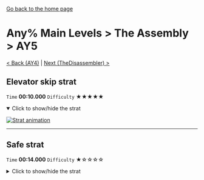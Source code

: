 [Go back to the home page](https://github.com/Doublevil/scbspeedrun)

# Any% Main Levels > The Assembly > AY5

[< Back (AY4)](https://github.com/Doublevil/scbspeedrun/blob/main/levels/any_ml/A/AY4.md) | [Next (TheDisassembler) >](https://github.com/Doublevil/scbspeedrun/blob/main/levels/any_ml/A/TheDisassembler.md)

## Elevator skip strat

`Time` **00:10.000** `Difficulty` ★★★★★
<details open>
  <summary>Click to show/hide the strat</summary>

  [![Strat animation](https://github.com/Doublevil/scbspeedrun/blob/main/media/levels/A/AY5_ElevatorSkip.webp)](https://github.com/Doublevil/scbspeedrun/blob/main/media/levels/A/AY5_ElevatorSkip.mp4?raw=true)
</details>

---
## Safe strat

`Time` **00:14.000** `Difficulty` ★☆☆☆☆
<details>
  <summary>Click to show/hide the strat</summary>

  [![Strat animation](https://github.com/Doublevil/scbspeedrun/blob/main/media/levels/A/AY5_Strat.webp)](https://github.com/Doublevil/scbspeedrun/blob/main/media/levels/A/AY5_Strat.mp4?raw=true)
</details>
